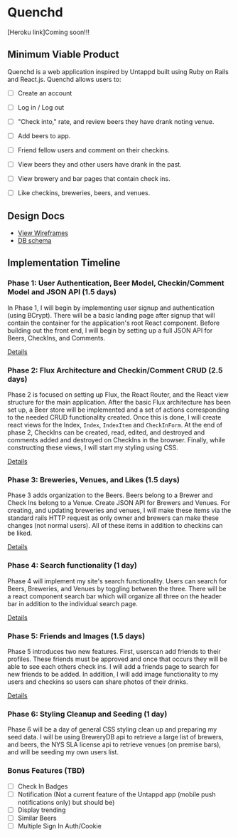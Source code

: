 # Quenchd

[Heroku link]Coming soon!!!

[heroku]: http://www.herokuapp.com

## Minimum Viable Product

Quenchd is a web application inspired by Untappd built using Ruby on Rails and React.js.  Quenchd allows users to:


<!-- This is a Markdown checklist. Use it to keep track of your progress! -->

- [ ] Create an account
- [ ] Log in / Log out
- [ ] "Check into," rate, and review beers they have drank noting venue.
- [ ] Add beers to app.
- [ ] Friend fellow users and comment on their checkins.
- [ ] View beers they and other users have drank in the past.
- [ ] View brewery and bar pages that contain check ins.
- [ ] Like checkins, breweries, beers, and venues.



## Design Docs
* [View Wireframes][view]
* [DB schema][schema]

[view]: ./docs/views.md
[schema]: ./docs/schema.md

## Implementation Timeline

### Phase 1: User Authentication, Beer Model, Checkin/Comment Model and JSON API (1.5 days)

In Phase 1, I will begin by implementing user signup and authentication (using
BCrypt). There will be a basic landing page after signup that will contain the
container for the application's root React component. Before building out the
front end, I will begin by setting up a full JSON API for Beers, CheckIns, and
Comments.

[Details][phase-one]

### Phase 2: Flux Architecture and Checkin/Comment CRUD (2.5 days)

Phase 2 is focused on setting up Flux, the React Router, and the React view
structure for the main application. After the basic Flux architecture has been
set up, a Beer store will be implemented and a set of actions corresponding to
the needed CRUD functionality created.  Once this is done, I will create react
views for the Index, `Index`, `IndexItem` and `CheckInForm`.  At the end of
phase 2, CheckIns can be created, read, edited, and destroyed and comments added
and destroyed on CheckIns in the browser. Finally, while constructing these
views, I will start my styling using CSS.

[Details][phase-two]

### Phase 3: Breweries, Venues, and Likes (1.5 days)

Phase 3 adds organization to the Beers. Beers belong to a Brewer and Check Ins
belong to a Venue. Create JSON API for Brewers and Venues. For creating, and
updating breweries and venues, I will make these items via the standard rails
HTTP request as only owner and brewers can make these changes (not normal
  users). All of these items in addition to checkins can be liked.

[Details][phase-three]

### Phase 4: Search functionality (1 day)

Phase 4 will implement my site's search functionality.  Users can search for
Beers, Breweries, and Venues by toggling between the three.  There will be a
react component search bar which will organize all three on the header bar in
addition to the individual search page.

[Details][phase-four]

### Phase 5: Friends and Images (1.5 days)

Phase 5 introduces two new features. First, userscan add friends to their
profiles. These friends must be approved and once that occurs they will be able
to see each others check ins.  I will add a friends page to search for new
friends to be added. In addition, I will add image functionality to my users and
checkins so users can share photos of their drinks.

[Details][phase-five]

### Phase 6: Styling Cleanup and Seeding (1 day)

Phase 6 will be a day of general CSS styling clean up and preparing my seed data.  I will be using BreweryDB api to retrieve a large list of brewers, and beers, the NYS SLA license api to retrieve venues (on premise bars), and will be seeding my own users list.

### Bonus Features (TBD)
- [ ] Check In Badges
- [ ] Notification (Not a current feature of the Untappd app (mobile push notifications only) but should be)
- [ ] Display trending
- [ ] Similar Beers
- [ ] Multiple Sign In Auth/Cookie

[phase-one]: ./docs/phases/phase1.md
[phase-two]: ./docs/phases/phase2.md
[phase-three]: ./docs/phases/phase3.md
[phase-four]: ./docs/phases/phase4.md
[phase-five]: ./docs/phases/phase5.md
